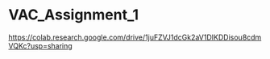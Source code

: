 # VAC_Assignment_1

https://colab.research.google.com/drive/1juFZVJ1dcGk2aV1DIKDDisou8cdmVQKc?usp=sharing
